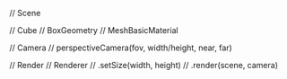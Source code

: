 // Scene

// Cube
    // BoxGeometry
    // MeshBasicMaterial

// Camera
    // perspectiveCamera(fov, width/height, near, far)

// Render
    // Renderer
        // .setSize(width, height)
        // .render(scene, camera)